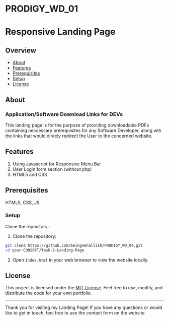 # PRODIGY_WD_01

# Responsive Landing Page


## Overview
-  [About](#about)
-  [Features](#features)
- [Prerequisites](#prerequisites)
- [Setup](#setup)
- [License](#license)

## About

### Application/Software Download Links for DEVs 

This landing page is for the purpose of providing downloadable PDFs containing neccessary prerequisites for any Software Developer, along wth the links that would direcly redirect the User to the concerned website.

## Features

1. Using Javascript for Responsive Menu Bar
2. User Login form section (without php)
3. HTML5 and CSS

## Prerequisites

HTML5, CSS, JS

### Setup
Clone the repository:
1. Clone the repository:

```bash
git clone https://github.com/beingnehallish/PRODIGY_WD_04.git
cd your-CODSOFT/Task-2-Landing-Page
```
2. Open `Index.html` in your web browser to view the website locally.


## License

This project is licensed under the [MIT License](LICENSE). Feel free to use, modify, and distribute the code for your own portfolio.

---

Thank you for visiting my Landing Page! If you have any questions or would like to get in touch, feel free to use the contact form on the website.
